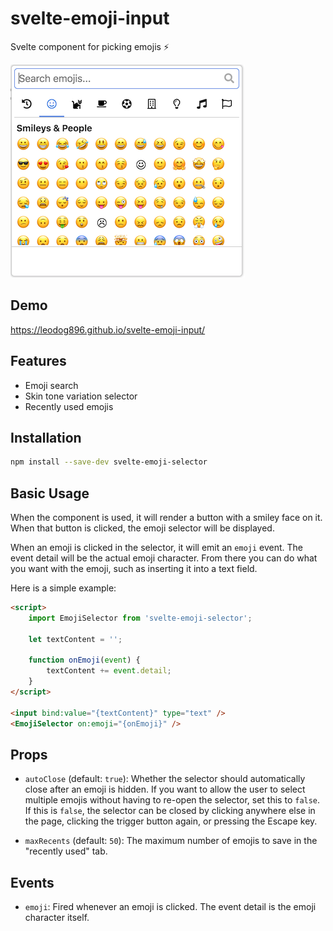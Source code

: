 # svelte-emoji-input

Svelte component for picking emojis ⚡️

![Screenshot](https://raw.githubusercontent.com/LeoDog896/svelte-emoji-input/master/screenshot.png)

## Demo

https://leodog896.github.io/svelte-emoji-input/

## Features

- Emoji search
- Skin tone variation selector
- Recently used emojis

## Installation

```bash
npm install --save-dev svelte-emoji-selector
```

## Basic Usage

When the component is used, it will render a button with a smiley face on it. When that button is clicked, the emoji selector will be displayed.

When an emoji is clicked in the selector, it will emit an `emoji` event. The event detail will be the actual emoji character. From there you can do what you want with the emoji, such as inserting it into a text field.

Here is a simple example:

```html
<script>
	import EmojiSelector from 'svelte-emoji-selector';

	let textContent = '';

	function onEmoji(event) {
		textContent += event.detail;
	}
</script>

<input bind:value="{textContent}" type="text" />
<EmojiSelector on:emoji="{onEmoji}" />
```

## Props

- `autoClose` (default: `true`): Whether the selector should automatically close after an emoji is hidden. If you want to allow the user to select multiple emojis without having to re-open the selector, set this to `false`. If this is `false`, the selector can be closed by clicking anywhere else in the page, clicking the trigger button again, or pressing the Escape key.

- `maxRecents` (default: `50`): The maximum number of emojis to save in the "recently used" tab.

## Events

- `emoji`: Fired whenever an emoji is clicked. The event detail is the emoji character itself.

